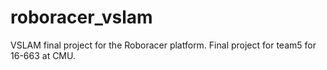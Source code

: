 # roboracer_vslam
VSLAM final project for the Roboracer platform. Final project for team5 for 16-663 at CMU.
